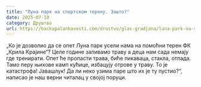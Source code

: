 ```yaml
---
title: "Луна парк на спортском терену. Зашто?"
date: 2025-07-10
category: Друштво
url: https://backapalankavesti.com/drustvo/glas-gradjana/luna-park-na-sportskom-terenu-zasto/
---
```


„Ко је дозволио да се опет Луна парк усели нама на помоћни терен ФК „Крила Крајине“? Целе године заливамо траву а деца нам сада немају где тренирати. Опет ће пропасти трава, биће пикаваца, стакла, отпада. Тамо перу њихове камп кућице, избацују отрове у траву. То је катастрофа! Јавашлук! Да ли неко узима паре што их је ту пустио?“, написао је наш верни читалац у својој поруци.
